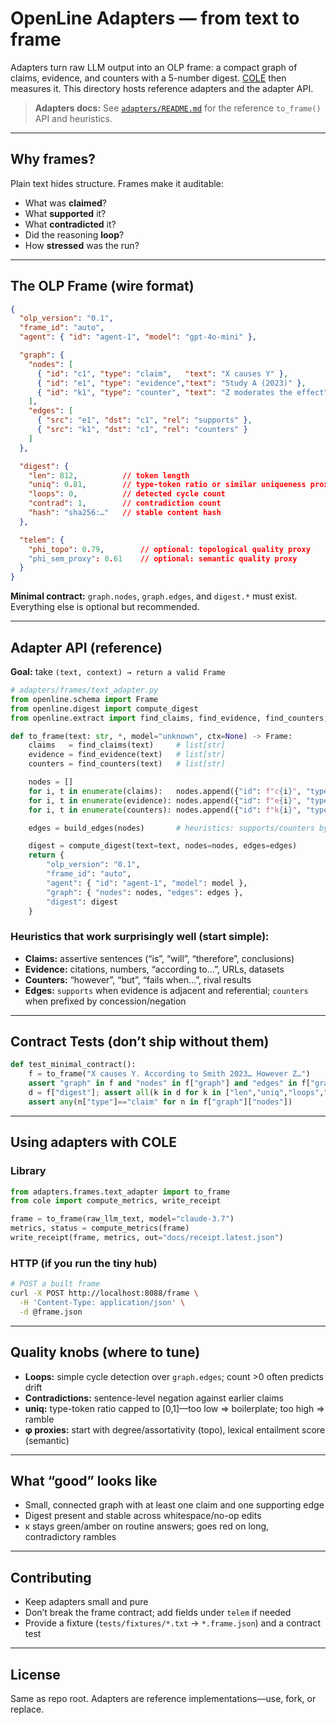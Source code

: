 # OpenLine Adapters — from text to frame

Adapters turn raw LLM output into an OLP frame: a compact graph of claims, evidence, and counters with a 5-number digest. [COLE](https://github.com/terryncew/COLE-Coherence-Layer-Engine-) then measures it. This directory hosts reference adapters and the adapter API.
> **Adapters docs:** See [`adapters/README.md`](./adapters/README.md) for the reference `to_frame()` API and heuristics.
-----

## Why frames?

Plain text hides structure. Frames make it auditable:

- What was **claimed**?
- What **supported** it?
- What **contradicted** it?
- Did the reasoning **loop**?
- How **stressed** was the run?

-----

## The OLP Frame (wire format)

```json
{
  "olp_version": "0.1",
  "frame_id": "auto",
  "agent": { "id": "agent-1", "model": "gpt-4o-mini" },

  "graph": {
    "nodes": [
      { "id": "c1", "type": "claim",   "text": "X causes Y" },
      { "id": "e1", "type": "evidence","text": "Study A (2023)" },
      { "id": "k1", "type": "counter", "text": "Z moderates the effect" }
    ],
    "edges": [
      { "src": "e1", "dst": "c1", "rel": "supports" },
      { "src": "k1", "dst": "c1", "rel": "counters" }
    ]
  },

  "digest": {
    "len": 812,          // token length
    "uniq": 0.81,        // type-token ratio or similar uniqueness proxy
    "loops": 0,          // detected cycle count
    "contrad": 1,        // contradiction count
    "hash": "sha256:…"   // stable content hash
  },

  "telem": {
    "phi_topo": 0.79,        // optional: topological quality proxy
    "phi_sem_proxy": 0.61    // optional: semantic quality proxy
  }
}
```

**Minimal contract:** `graph.nodes`, `graph.edges`, and `digest.*` must exist. Everything else is optional but recommended.

-----

## Adapter API (reference)

**Goal:** take `(text, context) → return a valid Frame`

```python
# adapters/frames/text_adapter.py
from openline.schema import Frame
from openline.digest import compute_digest
from openline.extract import find_claims, find_evidence, find_counters, build_edges

def to_frame(text: str, *, model="unknown", ctx=None) -> Frame:
    claims   = find_claims(text)     # list[str]
    evidence = find_evidence(text)   # list[str]
    counters = find_counters(text)   # list[str]

    nodes = []
    for i, t in enumerate(claims):   nodes.append({"id": f"c{i}", "type":"claim", "text": t})
    for i, t in enumerate(evidence): nodes.append({"id": f"e{i}", "type":"evidence", "text": t})
    for i, t in enumerate(counters): nodes.append({"id": f"k{i}", "type":"counter", "text": t})

    edges = build_edges(nodes)       # heuristics: supports/counters by proximity & cues

    digest = compute_digest(text=text, nodes=nodes, edges=edges)
    return {
        "olp_version": "0.1",
        "frame_id": "auto",
        "agent": { "id": "agent-1", "model": model },
        "graph": { "nodes": nodes, "edges": edges },
        "digest": digest
    }
```

### Heuristics that work surprisingly well (start simple):

- **Claims:** assertive sentences (“is”, “will”, “therefore”, conclusions)
- **Evidence:** citations, numbers, “according to…”, URLs, datasets
- **Counters:** “however”, “but”, “fails when…”, rival results
- **Edges:** `supports` when evidence is adjacent and referential; `counters` when prefixed by concession/negation

-----

## Contract Tests (don’t ship without them)

```python
def test_minimal_contract():
    f = to_frame("X causes Y. According to Smith 2023… However Z…")
    assert "graph" in f and "nodes" in f["graph"] and "edges" in f["graph"]
    d = f["digest"]; assert all(k in d for k in ["len","uniq","loops","contrad","hash"])
    assert any(n["type"]=="claim" for n in f["graph"]["nodes"])
```

-----

## Using adapters with COLE

### Library

```python
from adapters.frames.text_adapter import to_frame
from cole import compute_metrics, write_receipt

frame = to_frame(raw_llm_text, model="claude-3.7")
metrics, status = compute_metrics(frame)
write_receipt(frame, metrics, out="docs/receipt.latest.json")
```

### HTTP (if you run the tiny hub)

```bash
# POST a built frame
curl -X POST http://localhost:8088/frame \
  -H 'Content-Type: application/json' \
  -d @frame.json
```

-----

## Quality knobs (where to tune)

- **Loops:** simple cycle detection over `graph.edges`; count >0 often predicts drift
- **Contradictions:** sentence-level negation against earlier claims
- **uniq:** type-token ratio capped to [0,1]—too low ⇒ boilerplate; too high ⇒ ramble
- **φ proxies:** start with degree/assortativity (topo), lexical entailment score (semantic)

-----

## What “good” looks like

- Small, connected graph with at least one claim and one supporting edge
- Digest present and stable across whitespace/no-op edits
- κ stays green/amber on routine answers; goes red on long, contradictory rambles

-----

## Contributing

- Keep adapters small and pure
- Don’t break the frame contract; add fields under `telem` if needed
- Provide a fixture (`tests/fixtures/*.txt` → `*.frame.json`) and a contract test

-----

## License

Same as repo root. Adapters are reference implementations—use, fork, or replace.
